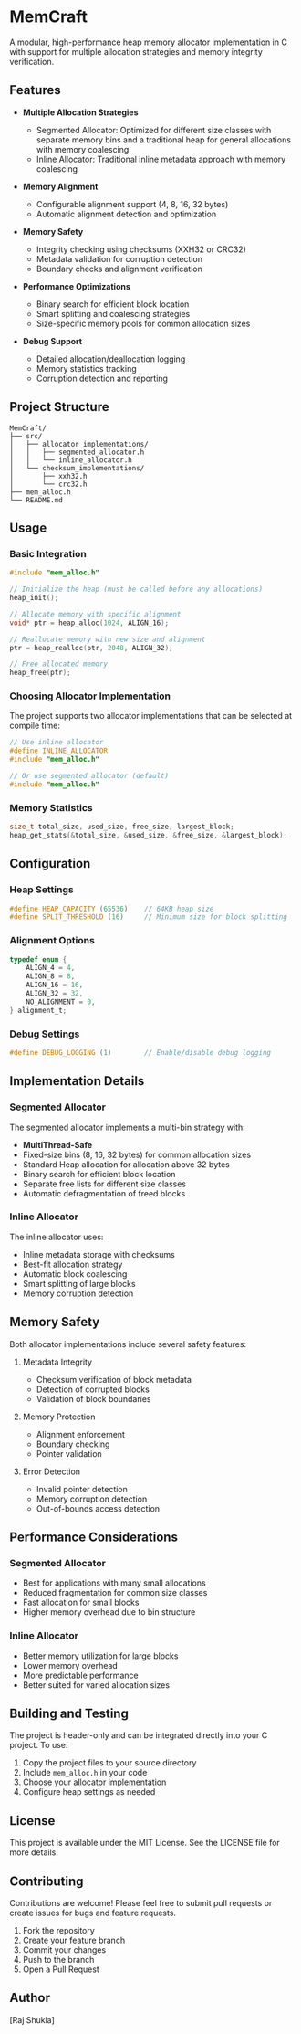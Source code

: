 # MemCraft

A modular, high-performance heap memory allocator implementation in C with support for multiple allocation strategies and memory integrity verification.

## Features

- **Multiple Allocation Strategies**
  - Segmented Allocator: Optimized for different size classes with separate memory bins and a traditional heap for general allocations with memory coalescing
  - Inline Allocator: Traditional inline metadata approach with memory coalescing
  
- **Memory Alignment**
  - Configurable alignment support (4, 8, 16, 32 bytes)
  - Automatic alignment detection and optimization
  
- **Memory Safety**
  - Integrity checking using checksums (XXH32 or CRC32)
  - Metadata validation for corruption detection
  - Boundary checks and alignment verification

- **Performance Optimizations**
  - Binary search for efficient block location
  - Smart splitting and coalescing strategies
  - Size-specific memory pools for common allocation sizes

- **Debug Support**
  - Detailed allocation/deallocation logging
  - Memory statistics tracking
  - Corruption detection and reporting

## Project Structure

```
MemCraft/
├── src/
│   ├── allocator_implementations/
│   │   ├── segmented_allocator.h
│   │   └── inline_allocator.h
│   └── checksum_implementations/
│       ├── xxh32.h
│       └── crc32.h
├── mem_alloc.h
└── README.md
```

## Usage

### Basic Integration

```c
#include "mem_alloc.h"

// Initialize the heap (must be called before any allocations)
heap_init();

// Allocate memory with specific alignment
void* ptr = heap_alloc(1024, ALIGN_16);

// Reallocate memory with new size and alignment
ptr = heap_realloc(ptr, 2048, ALIGN_32);

// Free allocated memory
heap_free(ptr);
```

### Choosing Allocator Implementation

The project supports two allocator implementations that can be selected at compile time:

```c
// Use inline allocator
#define INLINE_ALLOCATOR
#include "mem_alloc.h"

// Or use segmented allocator (default)
#include "mem_alloc.h"
```

### Memory Statistics

```c
size_t total_size, used_size, free_size, largest_block;
heap_get_stats(&total_size, &used_size, &free_size, &largest_block);
```

## Configuration

### Heap Settings

```c
#define HEAP_CAPACITY (65536)    // 64KB heap size
#define SPLIT_THRESHOLD (16)     // Minimum size for block splitting
```

### Alignment Options

```c
typedef enum {
    ALIGN_4 = 4,
    ALIGN_8 = 8,
    ALIGN_16 = 16,
    ALIGN_32 = 32,
    NO_ALIGNMENT = 0,
} alignment_t;
```

### Debug Settings

```c
#define DEBUG_LOGGING (1)        // Enable/disable debug logging
```

## Implementation Details

### Segmented Allocator

The segmented allocator implements a multi-bin strategy with:
- **MultiThread-Safe**
- Fixed-size bins (8, 16, 32 bytes) for common allocation sizes
- Standard Heap allocation for allocation above 32 bytes
- Binary search for efficient block location
- Separate free lists for different size classes
- Automatic defragmentation of freed blocks

### Inline Allocator

The inline allocator uses:
- Inline metadata storage with checksums
- Best-fit allocation strategy
- Automatic block coalescing
- Smart splitting of large blocks
- Memory corruption detection

## Memory Safety

Both allocator implementations include several safety features:

1. Metadata Integrity
   - Checksum verification of block metadata
   - Detection of corrupted blocks
   - Validation of block boundaries

2. Memory Protection
   - Alignment enforcement
   - Boundary checking
   - Pointer validation

3. Error Detection
   - Invalid pointer detection
   - Memory corruption detection
   - Out-of-bounds access detection

## Performance Considerations

### Segmented Allocator
- Best for applications with many small allocations
- Reduced fragmentation for common size classes
- Fast allocation for small blocks
- Higher memory overhead due to bin structure

### Inline Allocator
- Better memory utilization for large blocks
- Lower memory overhead
- More predictable performance
- Better suited for varied allocation sizes

## Building and Testing

The project is header-only and can be integrated directly into your C project. To use:

1. Copy the project files to your source directory
2. Include `mem_alloc.h` in your code
3. Choose your allocator implementation
4. Configure heap settings as needed

## License

This project is available under the MIT License. See the LICENSE file for more details.

## Contributing

Contributions are welcome! Please feel free to submit pull requests or create issues for bugs and feature requests.

1. Fork the repository
2. Create your feature branch
3. Commit your changes
4. Push to the branch
5. Open a Pull Request

## Author

[Raj Shukla]
